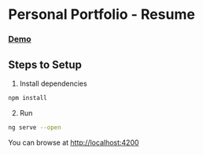 
# Personal Portfolio - Resume

### [Demo](https://aashish-resume.000webhostapp.com)


## Steps to Setup

1. Install dependencies

```bash
npm install
```

2. Run

```bash
ng serve --open
```

You can browse at <http://localhost:4200>
